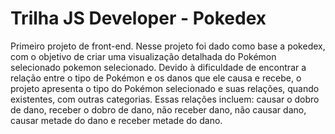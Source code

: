 # Trilha JS Developer - Pokedex

Primeiro projeto de front-end. 
Nesse projeto foi dado como base a pokedex, com o objetivo de criar uma visualização detalhada do Pokémon selecionado pokemon selecionado.
Devido à dificuldade de encontrar a relação entre o tipo de Pokémon e os danos que ele causa e recebe, o projeto apresenta o tipo do Pokémon selecionado e suas relações, quando existentes, com outras categorias. Essas relações incluem: causar o dobro de dano, receber o dobro de dano, não receber dano, não causar dano, causar metade do dano e receber metade do dano.
